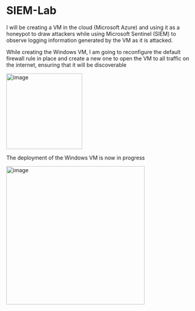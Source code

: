 # SIEM-Lab
I will be creating a VM in the cloud (Microsoft Azure) and using it as a honeypot to draw attackers while using Microsoft Sentinel (SIEM) to observe logging information generated by the VM as it is attacked.

While creating the Windows VM, I am going to reconfigure the default firewall rule in place and create a new one to open the VM to all traffic on the internet, ensuring that it will be discoverable


<img width="200" alt="image" src="https://github.com/ejone088/SIEM-Lab/assets/91700081/eee43b8e-93fc-45b3-91df-980ec650750d">

The deployment of the Windows VM is now in progress

<img width="365" alt="image" src="https://github.com/ejone088/SIEM-Lab/assets/91700081/9473448c-32ff-4522-8087-348d85be8099">

